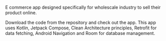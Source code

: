 E commerce app designed specifically for wholescale industry to sell their product online.

Download the code from the repository and check out the app. 
This app uses Kotlin, Jetpack Compose, Clean Architecture principles, Retrofit for data fetching, Android Navigation and Room for database management.
